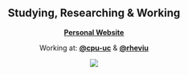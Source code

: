<div align="center">
  <h2> Studying, Researching & Working </h2>
  <b><a href="https://diegoemilio.com">Personal Website</a></b> 
  <p>Working at: <b><a href="https://github.com/cpu-uc">@cpu-uc</a></b> & <b><a href="https://github.com/rheviu">@rheviu</a></b></p>
  <img src="https://metrics.lecoq.io/DiegoEmilio01?template=classic&base.repositories=0&base.metadata=0&activity=1&pagespeed=1&languages=1&activity.limit=1&activity.days=14&activity.filter=all&languages.ignored=Jupyter%20Notebook&languages.colors=github&languages.threshold=0%25&pagespeed.url=https%3A%2F%2Fdiegoemilio.com&pagespeed.detailed=true&pagespeed.screenshot=false&config.timezone=America%2FSantiago&config.animated=true"></img>
</div>
